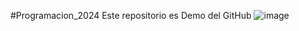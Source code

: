 #Programacion_2024
Este repositorio es Demo del GitHub
![image](https://github.com/Pablo-Artuso-Altamirano/Programacion_2024/assets/141678349/a4469e52-ef71-44b1-bfd9-43bf92f308b1)

